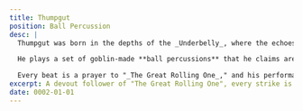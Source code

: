 ```yaml
---
title: Thumpgut
position: Ball Percussion
desc: |
  Thumpgut was born in the depths of the _Underbelly_, where the echoes of ancient drums still resonate.

  He plays a set of goblin-made **ball percussions** that he claims are "tuned to the heartbeat of the earth."

  Every beat is a prayer to "_The Great Rolling One_," and his performances are said to summon tremors.
excerpt: A devout follower of "The Great Rolling One", every strike is a divine message.
date: 0002-01-01
---
```

